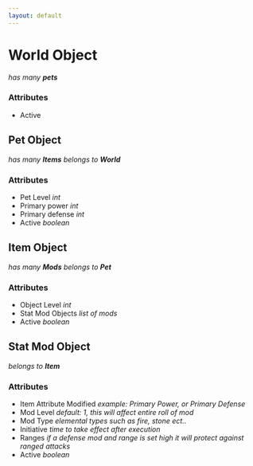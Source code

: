 ```yaml
---
layout: default
---
```


# World Object
_has many **pets**_

### Attributes
+ Active

## Pet Object
_has many **Items**_
_belongs to **World**_

### Attributes
+ Pet Level _int_
+ Primary power _int_
+ Primary defense _int_
+ Active _boolean_

## Item Object
_has many **Mods**_
_belongs to **Pet**_

### Attributes
+ Object Level _int_
+ Stat Mod Objects _list of mods_
+ Active _boolean_

## Stat Mod Object
_belongs to **Item**_

### Attributes
+ Item Attribute Modified _example: Primary Power, or Primary Defense_
+ Mod Level _default: 1, this will affect entire roll of mod_
+ Mod Type _elemental types such as fire, stone ect.._
+ Initiative _time to take effect after execution_
+ Ranges _if a defense mod and range is set high it will protect against ranged attacks_
+ Active _boolean_
